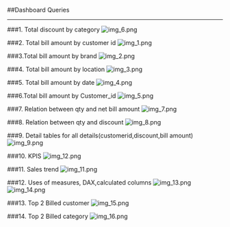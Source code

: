 ##Dashboard Queries

---
###1. Total discount by category
![img_6.png](img_6.png)

###2. Total bill amount by customer id
![img_1.png](img_1.png)

###3.Total bill amount by brand
![img_2.png](img_2.png)

###4. Total bill amount by location
![img_3.png](img_3.png)

###5. Total bill amount by date
![img_4.png](img_4.png)

###6.Total bill amount by Customer_id
![img_5.png](img_5.png)

###7. Relation between qty and net bill amount
![img_7.png](img_7.png)

###8. Relation between qty and discount
![img_8.png](img_8.png)

###9. Detail tables for all details(customerid,discount,bill amount)
![img_9.png](img_9.png)

###10. KPIS
![img_12.png](img_12.png)

###11. Sales trend
![img_11.png](img_11.png)

###12. Uses of measures, DAX,calculated columns
![img_13.png](img_13.png)
![img_14.png](img_14.png)

###13. Top 2 Billed customer 
![img_15.png](img_15.png)

###14. Top 2 Billed category 
![img_16.png](img_16.png)